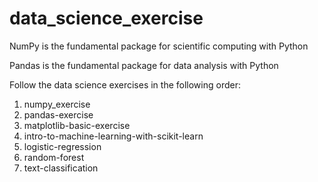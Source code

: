 # data_science_exercise

NumPy is the fundamental package for scientific computing with Python

Pandas is the fundamental package for data analysis with Python

Follow the data science exercises in the following order:
1. numpy_exercise
2. pandas-exercise
3. matplotlib-basic-exercise
4. intro-to-machine-learning-with-scikit-learn
5. logistic-regression
6. random-forest
7. text-classification